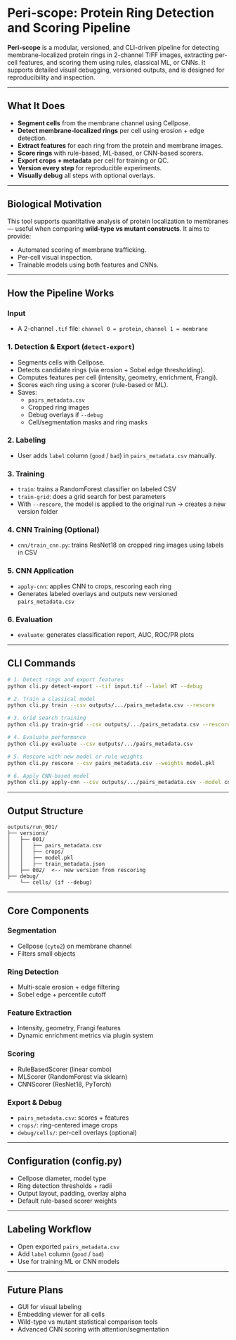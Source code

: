 # Peri-scope: Protein Ring Detection and Scoring Pipeline

**Peri-scope** is a modular, versioned, and CLI-driven pipeline for detecting membrane-localized protein rings in 2-channel TIFF images, extracting per-cell features, and scoring them using rules, classical ML, or CNNs. It supports detailed visual debugging, versioned outputs, and is designed for reproducibility and inspection.

---

## What It Does

- **Segment cells** from the membrane channel using Cellpose.
- **Detect membrane-localized rings** per cell using erosion + edge detection.
- **Extract features** for each ring from the protein and membrane images.
- **Score rings** with rule-based, ML-based, or CNN-based scorers.
- **Export crops + metadata** per cell for training or QC.
- **Version every step** for reproducible experiments.
- **Visually debug** all steps with optional overlays.

---

## Biological Motivation

This tool supports quantitative analysis of protein localization to membranes — useful when comparing **wild-type vs mutant constructs**. It aims to provide:

- Automated scoring of membrane trafficking.
- Per-cell visual inspection.
- Trainable models using both features and CNNs.

---

## How the Pipeline Works

### Input
- A 2-channel `.tif` file: `channel 0 = protein`, `channel 1 = membrane`

### 1. Detection & Export (`detect-export`)
- Segments cells with Cellpose.
- Detects candidate rings (via erosion + Sobel edge thresholding).
- Computes features per cell (intensity, geometry, enrichment, Frangi).
- Scores each ring using a scorer (rule-based or ML).
- Saves:
  - `pairs_metadata.csv`
  - Cropped ring images
  - Debug overlays if `--debug`
  - Cell/segmentation masks and ring masks

### 2. Labeling
- User adds `label` column (`good` / `bad`) in `pairs_metadata.csv` manually.

### 3. Training
- `train`: trains a RandomForest classifier on labeled CSV
- `train-grid`: does a grid search for best parameters
- With `--rescore`, the model is applied to the original run → creates a new version folder

### 4. CNN Training (Optional)
- `cnn/train_cnn.py`: trains ResNet18 on cropped ring images using labels in CSV

### 5. CNN Application
- `apply-cnn`: applies CNN to crops, rescoring each ring
- Generates labeled overlays and outputs new versioned `pairs_metadata.csv`

### 6. Evaluation
- `evaluate`: generates classification report, AUC, ROC/PR plots

---

## CLI Commands

```bash
# 1. Detect rings and export features
python cli.py detect-export --tif input.tif --label WT --debug

# 2. Train a classical model
python cli.py train --csv outputs/.../pairs_metadata.csv --rescore

# 3. Grid search training
python cli.py train-grid --csv outputs/.../pairs_metadata.csv --rescore

# 4. Evaluate performance
python cli.py evaluate --csv outputs/.../pairs_metadata.csv

# 5. Rescore with new model or rule weights
python cli.py rescore --csv pairs_metadata.csv --weights model.pkl

# 6. Apply CNN-based model
python cli.py apply-cnn --csv outputs/.../pairs_metadata.csv --model cnn_model.pt
```

---

## Output Structure

```text
outputs/run_001/
├── versions/
│   ├── 001/
│   │   ├── pairs_metadata.csv
│   │   ├── crops/
│   │   ├── model.pkl
│   │   ├── train_metadata.json
│   ├── 002/  <-- new version from rescoring
├── debug/
    └── cells/ (if --debug)
```

---

## Core Components

### Segmentation
- Cellpose (`cyto2`) on membrane channel
- Filters small objects

### Ring Detection
- Multi-scale erosion + edge filtering
- Sobel edge + percentile cutoff

### Feature Extraction
- Intensity, geometry, Frangi features
- Dynamic enrichment metrics via plugin system

### Scoring
- RuleBasedScorer (linear combo)
- MLScorer (RandomForest via sklearn)
- CNNScorer (ResNet18, PyTorch)

### Export & Debug
- `pairs_metadata.csv`: scores + features
- `crops/`: ring-centered image crops
- `debug/cells/`: per-cell overlays (optional)

---

## Configuration (config.py)
- Cellpose diameter, model type
- Ring detection thresholds + radii
- Output layout, padding, overlay alpha
- Default rule-based scorer weights

---

## Labeling Workflow
- Open exported `pairs_metadata.csv`
- Add `label` column (`good` / `bad`)
- Use for training ML or CNN models

---

## Future Plans
- GUI for visual labeling
- Embedding viewer for all cells
- Wild-type vs mutant statistical comparison tools
- Advanced CNN scoring with attention/segmentation

    